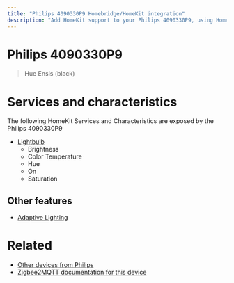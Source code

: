 ```yaml
---
title: "Philips 4090330P9 Homebridge/HomeKit integration"
description: "Add HomeKit support to your Philips 4090330P9, using Homebridge, Zigbee2MQTT and homebridge-z2m."
---
```

<!---
This file has been GENERATED using src/docgen/docgen.ts
DO NOT EDIT THIS FILE MANUALLY!
-->
# Philips 4090330P9
> Hue Ensis (black)


# Services and characteristics
The following HomeKit Services and Characteristics are exposed by
the Philips 4090330P9

* [Lightbulb](../../light.md)
  * Brightness
  * Color Temperature
  * Hue
  * On
  * Saturation

## Other features
* [Adaptive Lighting](../../light.md)

# Related
* [Other devices from Philips](../index.md#philips)
* [Zigbee2MQTT documentation for this device](https://www.zigbee2mqtt.io/devices/4090330P9.html)
